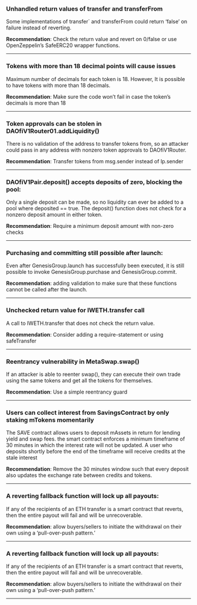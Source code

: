 ### Unhandled return values of transfer and transferFrom

Some implementations of transfer` and transferFrom could return ‘false’ on failure instead of reverting.

**Recommendation**: Check the return value and revert on 0/false or use OpenZeppelin’s SafeERC20 wrapper functions.

---
### Tokens with more than 18 decimal points will cause issues

Maximum number of decimals for each token is 18. However, It is possible to have tokens with more than 18 decimals.

**Recommendation**: Make sure the code won’t fail in case the token’s decimals is more than 18

---
### Token approvals can be stolen in DAOfiV1Router01.addLiquidity()

There is no validation of the address to transfer tokens from, so an attacker could pass in any address with nonzero token approvals to DAOfiV1Router.

**Recommendation**: Transfer tokens from msg.sender instead of lp.sender

---
### DAOfiV1Pair.deposit() accepts deposits of zero, blocking the pool:

Only a single deposit can be made, so no liquidity can ever be added to a pool where deposited == true. The deposit() function does not check for a nonzero 
deposit amount in either token.

**Recommendation**: Require a minimum deposit amount with non-zero checks

---
### Purchasing and committing still possible after launch:

Even after GenesisGroup.launch has successfully been executed, it is still possible to invoke GenesisGroup.purchase and GenesisGroup.commit.

**Recommendation**: adding validation to make sure that these functions cannot be called after the launch.

---
### Unchecked return value for IWETH.transfer call

A call to IWETH.transfer that does not check the return value. 

**Recommendation**: Consider adding a require-statement or using safeTransfer

---
### Reentrancy vulnerability in MetaSwap.swap()

If an attacker is able to reenter swap(), they can execute their own trade using the same tokens and get all the tokens for themselves.

**Recommendation**: Use a simple reentrancy guard

---
### Users can collect interest from SavingsContract by only staking mTokens momentarily

The SAVE contract allows users to deposit mAssets in return for lending yield and swap fees.
the smart contract enforces a minimum timeframe of 30 minutes in which the interest rate will not be updated.
A user who deposits shortly before the end of the timeframe will receive credits at the stale interest

**Recommendation**: Remove the 30 minutes window such that every deposit also updates the exchange rate between credits and tokens.

---
### A reverting fallback function will lock up all payouts:

If any of the recipients of an ETH transfer is a smart contract that reverts, then the entire payout will fail and will be unrecoverable.

**Recommendation**: allow buyers/sellers to initiate the withdrawal on their own using a ‘pull-over-push pattern.’ 

---
### A reverting fallback function will lock up all payouts:

If any of the recipients of an ETH transfer is a smart contract that reverts, then the entire payout will fail and will be unrecoverable.

**Recommendation**: allow buyers/sellers to initiate the withdrawal on their own using a ‘pull-over-push pattern.’ 

---
